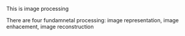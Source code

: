 This is image processing

There are four fundamnetal processing: image representation, image enhacement, image reconstruction

